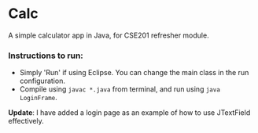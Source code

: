 # Calc
A simple calculator app in Java, for CSE201 refresher module.

### Instructions to run:
* Simply 'Run' if using Eclipse. You can change the main class in the run configuration.
* Compile using `javac *.java` from terminal, and run using `java LoginFrame`.

**Update**: I have added a login page as an example of how to use JTextField effectively.
